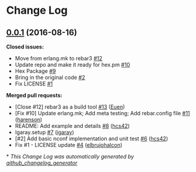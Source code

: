 # Change Log

## [0.0.1](https://github.com/inaka/nconf/tree/0.0.1) (2016-08-16)
**Closed issues:**

- Move from erlang.mk to rebar3 [\#12](https://github.com/inaka/nconf/issues/12)
- Update repo and make it ready for hex.pm [\#10](https://github.com/inaka/nconf/issues/10)
- Hex Package [\#9](https://github.com/inaka/nconf/issues/9)
- Bring in the original code [\#2](https://github.com/inaka/nconf/issues/2)
- Fix LICENSE [\#1](https://github.com/inaka/nconf/issues/1)

**Merged pull requests:**

- \[Close \#12\] rebar3 as a build tool [\#13](https://github.com/inaka/nconf/pull/13) ([Euen](https://github.com/Euen))
- \[Fix \#10\] Update erlang.mk; Add meta testing; Add rebar.config file [\#11](https://github.com/inaka/nconf/pull/11) ([harenson](https://github.com/harenson))
- README: Add example and details [\#8](https://github.com/inaka/nconf/pull/8) ([hcs42](https://github.com/hcs42))
- Igaray.setup [\#7](https://github.com/inaka/nconf/pull/7) ([igaray](https://github.com/igaray))
- \[\#2\] Add basic nconf implementation and unit test [\#6](https://github.com/inaka/nconf/pull/6) ([hcs42](https://github.com/hcs42))
- Fix \#1 - LICENSE update [\#4](https://github.com/inaka/nconf/pull/4) ([elbrujohalcon](https://github.com/elbrujohalcon))



\* *This Change Log was automatically generated by [github_changelog_generator](https://github.com/skywinder/Github-Changelog-Generator)*